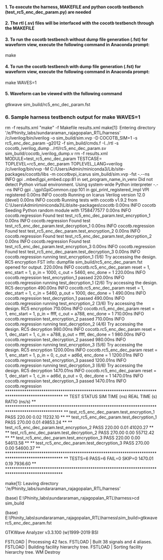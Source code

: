 #### 1. To execute the harness, MAKEFILE and python cocotb testbench (test_rc5_enc_dec_param.py) are needed
#### 2. The rtl (.sv) files will be interfaced with the cocotb testbench through the MAKEFILE 
#### 3. To run the cocotb testbench without dump file generation (.fst) for waveform view, execute the following command in Anaconda prompt:
   make
#### 4. To run the cocotb testbench with dump file generation (.fst) for waveform view, execute the following command in Anaconda prompt:
   make WAVES=1
#### 5. Waveform can be viewed with the following command
   gtkwave sim_build/rc5_enc_dec_param.fst
### 6. Sample harness testbench output for make WAVES=1
rm -f results.xml
"make" -f Makefile results.xml
make[1]: Entering directory '/e/Phinity_labs/sundararaman_rajagopalan_RTL/harness'
/c/iverilog/bin/iverilog -o sim_build/sim.vvp -D COCOTB_SIM=1 -s rc5_enc_dec_param -g2012 -f sim_build/cmds.f -I../rtl -s cocotb_iverilog_dump  ../rtl/rc5_enc_dec_param.sv sim_build/cocotb_iverilog_dump.v
rm -f results.xml
MODULE=test_rc5_enc_dec_param TESTCASE= TOPLEVEL=rc5_enc_dec_param TOPLEVEL_LANG=verilog \
         /c/iverilog/bin/vvp -M C:/Users/Admin/miniconda3/Lib/site-packages/cocotb/libs -m cocotbvpi_icarus   sim_build/sim.vvp -fst
     -.--ns INFO     gpi                                ..mbed\gpi_embed.cpp:81   in set_program_name_in_venv        Did not detect Python virtual environment. Using system-wide Python interpreter
     -.--ns INFO     gpi                                ..\gpi\GpiCommon.cpp:101  in gpi_print_registered_impl       VPI registered
     0.00ns INFO     cocotb                             Running on Icarus Verilog version 12.0 (devel)
     0.00ns INFO     cocotb                             Running tests with cocotb v1.9.2 from C:\Users\Admin\miniconda3\Lib\site-packages\cocotb
     0.00ns INFO     cocotb                             Seeding Python random module with 1758477577
     0.00ns INFO     cocotb.regression                  Found test test_rc5_enc_dec_param.test_encryption_1
     0.00ns INFO     cocotb.regression                  Found test test_rc5_enc_dec_param.test_decryption_1
     0.00ns INFO     cocotb.regression                  Found test test_rc5_enc_dec_param.test_encryption_2
     0.00ns INFO     cocotb.regression                  Found test test_rc5_enc_dec_param.test_decryption_2
     0.00ns INFO     cocotb.regression                  Found test test_rc5_enc_dec_param.test_encryption_3
     0.00ns INFO     cocotb.regression                  Found test test_rc5_enc_dec_param.test_decryption_3
     0.00ns INFO     cocotb.regression                  running test_encryption_1 (1/6)
                                                          Try accessing the design.
RC5 encryption
FST info: dumpfile sim_build/rc5_enc_dec_param.fst opened for output.
   220.00ns INFO     cocotb.rc5_enc_dec_param           reset = 1, enc_start = 1, p_in = 1000, c_out = 5460, enc_done = 1
   220.00ns INFO     cocotb.regression                  test_encryption_1 passed
   220.00ns INFO     cocotb.regression                  running test_decryption_1 (2/6)
                                                          Try accessing the design.
RC5 decryption
   490.00ns INFO     cocotb.rc5_enc_dec_param           reset = 1, dec_start = 1, c_in = 5460, p_out = 1000, dec_done = 1
   490.00ns INFO     cocotb.regression                  test_decryption_1 passed
   490.00ns INFO     cocotb.regression                  running test_encryption_2 (3/6)
                                                          Try accessing the design.
RC5 encryption
   710.00ns INFO     cocotb.rc5_enc_dec_param           reset = 1, enc_start = 1, p_in = ffff, c_out = a788, enc_done = 1
   710.00ns INFO     cocotb.regression                  test_encryption_2 passed
   710.00ns INFO     cocotb.regression                  running test_decryption_2 (4/6)
                                                          Try accessing the design.
RC5 decryption
   980.00ns INFO     cocotb.rc5_enc_dec_param           reset = 1, dec_start = 1, c_in = a788, p_out = ffff, dec_done = 1
   980.00ns INFO     cocotb.regression                  test_decryption_2 passed
   980.00ns INFO     cocotb.regression                  running test_encryption_3 (5/6)
                                                          Try accessing the design.
RC5 encryption
  1200.00ns INFO     cocotb.rc5_enc_dec_param           reset = 1, enc_start = 1, p_in = 0, c_out = ad6d, enc_done = 1
  1200.01ns INFO     cocotb.regression                  test_encryption_3 passed
  1200.01ns INFO     cocotb.regression                  running test_decryption_3 (6/6)
                                                          Try accessing the design.
RC5 decryption
  1470.01ns INFO     cocotb.rc5_enc_dec_param           reset = 1, dec_start = 1, c_in = ad6d, p_out = 0, dec_done = 1
  1470.01ns INFO     cocotb.regression                  test_decryption_3 passed
  1470.01ns INFO     cocotb.regression                  **************************************************************************************************
                                                        ** TEST                                      STATUS  SIM TIME (ns)  REAL TIME (s)  RATIO (ns/s) **
                                                        **************************************************************************************************
                                                        ** test_rc5_enc_dec_param.test_encryption_1   PASS         220.00           0.02      11232.10  **
                                                        ** test_rc5_enc_dec_param.test_decryption_1   PASS         270.00           0.01      49853.24  **
                                                        ** test_rc5_enc_dec_param.test_encryption_2   PASS         220.00           0.01      41020.27  **
                                                        ** test_rc5_enc_dec_param.test_decryption_2   PASS         270.00           0.00      55712.42  **
                                                        ** test_rc5_enc_dec_param.test_encryption_3   PASS         220.00           0.00      54613.58  **
                                                        ** test_rc5_enc_dec_param.test_decryption_3   PASS         270.00           0.00      54600.37  **
                                                        **************************************************************************************************
                                                        ** TESTS=6 PASS=6 FAIL=0 SKIP=0                           1470.01           0.19       7936.60  **
                                                        **************************************************************************************************

make[1]: Leaving directory '/e/Phinity_labs/sundararaman_rajagopalan_RTL/harness'

(base) E:\Phinity_labs\sundararaman_rajagopalan_RTL\harness>cd sim_build

(base) E:\Phinity_labs\sundararaman_rajagopalan_RTL\harness\sim_build>gtkwave rc5_enc_dec_param.fst

GTKWave Analyzer v3.3.100 (w)1999-2019 BSI

FSTLOAD | Processing 42 facs.
FSTLOAD | Built 38 signals and 4 aliases.
FSTLOAD | Building facility hierarchy tree.
FSTLOAD | Sorting facility hierarchy tree.
WM Destroy

